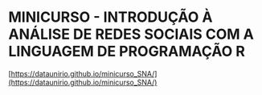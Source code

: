 # MINICURSO - INTRODUÇÃO À ANÁLISE DE REDES SOCIAIS COM A LINGUAGEM DE PROGRAMAÇÃO R

[https://dataunirio.github.io/minicurso_SNA/](https://dataunirio.github.io/minicurso_SNA/)